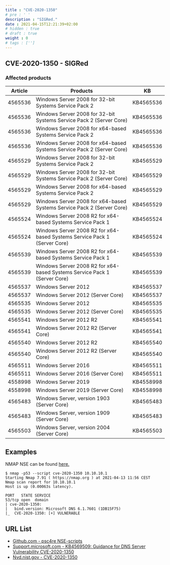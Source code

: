 ```yaml
---
title : "CVE-2020-1350"
# pre : ' '
description : "SIGRed."
date : 2021-04-15T12:21:39+02:00
# hidden : true
# draft : true
weight : 0
# tags : ['']
---
```


## CVE-2020-1350 - SIGRed

### Affected products

| Article | Products | KB |
|---------|----------|----|
4565536 | Windows Server 2008 for 32-bit Systems Service Pack 2  | KB4565536
4565536 | Windows Server 2008 for 32-bit Systems Service Pack 2 (Server Core) | KB4565536
4565536 | Windows Server 2008 for x64-based Systems Service Pack 2 | KB4565536
4565536 | Windows Server 2008 for x64-based Systems Service Pack 2 (Server Core) | KB4565536
4565529 | Windows Server 2008 for 32-bit Systems Service Pack 2 | KB4565529
4565529 | Windows Server 2008 for 32-bit Systems Service Pack 2 (Server Core) | KB4565529
4565529 | Windows Server 2008 for x64-based Systems Service Pack 2 | KB4565529
4565529 | Windows Server 2008 for x64-based Systems Service Pack 2 (Server Core) | KB4565529
4565524 | Windows Server 2008 R2 for x64-based Systems Service Pack 1 | KB4565524
4565524 | Windows Server 2008 R2 for x64-based Systems Service Pack 1 (Server Core) | KB4565524
4565539 | Windows Server 2008 R2 for x64-based Systems Service Pack 1 | KB4565539
4565539 | Windows Server 2008 R2 for x64-based Systems Service Pack 1 (Server Core) | KB4565539
4565537 | Windows Server 2012 | KB4565537
4565537 | Windows Server 2012 (Server Core) | KB4565537
4565535 | Windows Server 2012 | KB4565535
4565535 | Windows Server 2012 (Server Core) | KB4565535
4565541 | Windows Server 2012 R2 | KB4565541
4565541 | Windows Server 2012 R2 (Server Core) | KB4565541
4565540 | Windows Server 2012 R2 | KB4565540
4565540 | Windows Server 2012 R2 (Server Core) | KB4565540
4565511 | Windows Server 2016 | KB4565511
4565511 | Windows Server 2016 (Server Core) | KB4565511
4558998 | Windows Server 2019 | KB4558998
4558998 | Windows Server 2019 (Server Core) | KB4558998
4565483 | Windows Server, version 1903 (Server Core) | KB4565483
4565483 | Windows Server, version 1909 (Server Core) | KB4565483
4565503 | Windows Server, version 2004 (Server Core) | KB4565503

## Examples

NMAP NSE can be found [here.](https://github.com/psc4re/NSE-scripts)

```plain
$ nmap -p53 --script cve-2020-1350 10.10.10.1
Starting Nmap 7.91 ( https://nmap.org ) at 2021-04-13 11:56 CEST
Nmap scan report for 10.10.10.1
Host is up (0.00063s latency).

PORT   STATE SERVICE
53/tcp open  domain
| cve-2020-1350: 
|   bind.version: Microsoft DNS 6.1.7601 (1DB15F75)
|_  CVE-2020-1350: [+] VULNERABLE
```

## URL List

- [Github.com - psc4re NSE-scripts](https://github.com/psc4re/NSE-scripts)
- [Support.microsoft.com - KB4569509: Guidance for DNS Server Vulnerability CVE-2020-1350](https://support.microsoft.com/en-us/topic/kb4569509-guidance-for-dns-server-vulnerability-cve-2020-1350-6bdf3ae7-1961-2d25-7244-cce61b056569)
- [Nvd.nist.gov - CVE-2020-1350](https://nvd.nist.gov/vuln/detail/CVE-2020-1350)
